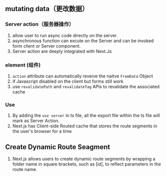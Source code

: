 <!--
 * @Description:
 * @Date: 2024-11-06 16:38:04
 * @LastEditTime: 2024-11-12 17:33:00
-->

## mutating data（更改数据）

### Server action（服务器操作）

1. allow user to run async code directly on the server.
2. asynchronous function can excute on the Server and can be invoked form client or Server component.
3. Server action are deeply integrated with Next.Js

### <form> element (<form>组件)

1. `action` attribute can automatically reveive the naitve `FromData` Object
2. if Javascript disabled on the client but forms still work
3. use `revalidatePath` and `revalidateTag` APIs to revalidate the associated cache

### Use

1. By adding the `use server` in ts file, all the export file within the ts file will mark as Server Action.
2. Next.js has Client-side Routed cache that stores the route segments in the user's browser for a time

## Create Dynamic Route Seagment

1. Next.js allows users to create dynamic route segments by wrapping a folder name in square brackets, such as [id], to reflect parameters in the route name.
